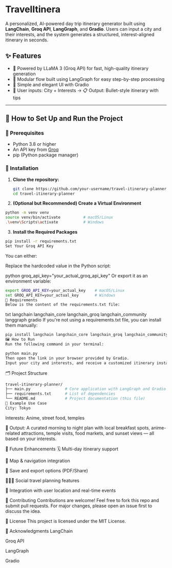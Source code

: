 # TravelItinera

A personalized, AI-powered day trip itinerary generator built using **LangChain**, **Groq API**, **LangGraph**, and **Gradio**. Users can input a city and their interests, and the system generates a structured, interest-aligned itinerary in seconds.

## ✨ Features

- 🧠 Powered by LLaMA 3 (Groq API) for fast, high-quality itinerary generation
- 🔄 Modular flow built using LangGraph for easy step-by-step processing
- 🎨 Simple and elegant UI with Gradio
- 📍 User inputs: City + Interests → 📋 Output: Bullet-style itinerary with tips

---

## 🚀 How to Set Up and Run the Project

### 🔧 Prerequisites

- Python 3.8 or higher
- An API key from [Groq](https://console.groq.com/)
- pip (Python package manager)

### 📁 Installation

1. **Clone the repository:**

   ```bash
   git clone https://github.com/your-username/travel-itinerary-planner.git
   cd travel-itinerary-planner

2. **(Optional but Recommended) Create a Virtual Environment**

```bash
python -m venv venv
source venv/bin/activate          # macOS/Linux
.\venv\Scripts\activate           # Windows
```
3. **Install the Required Packages**

```bash
pip install -r requirements.txt
Set Your Groq API Key
```

You can either:

Replace the hardcoded value in the Python script:

python
groq_api_key="your_actual_groq_api_key"
Or export it as an environment variable:

```bash
export GROQ_API_KEY=your_actual_key    # macOS/Linux
set GROQ_API_KEY=your_actual_key       # Windows
🧾 Requirements
Below is the content of the requirements.txt file:
```
txt
langchain
langchain_core
langchain_groq
langchain_community
langgraph
gradio
If you're not using a requirements.txt file, you can install them manually:

```bash
pip install langchain langchain_core langchain_groq langchain_community langgraph gradio
🖼️ How to Run
Run the following command in your terminal:
```
```bash
python main.py
Then open the link in your browser provided by Gradio.
Input your city and interests, and receive a customized itinerary instantly!
```
🗂️ Project Structure
```bash
travel-itinerary-planner/
├── main.py               # Core application with LangGraph and Gradio
├── requirements.txt      # List of dependencies
└── README.md             # Project documentation (this file)
🔮 Example Use Case
City: Tokyo
```
Interests: Anime, street food, temples

🧾 Output: A curated morning to night plan with local breakfast spots, anime-related attractions, temple visits, food markets, and sunset views — all based on your interests.

🔧 Future Enhancements
🗓️ Multi-day itinerary support

🧭 Map & navigation integration

📂 Save and export options (PDF/Share)

🧑‍🤝‍🧑 Social travel planning features

📍 Integration with user location and real-time events

🤝 Contributing
Contributions are welcome!
Feel free to fork this repo and submit pull requests. For major changes, please open an issue first to discuss the idea.

📜 License
This project is licensed under the MIT License.

🙌 Acknowledgments
LangChain

Groq API

LangGraph

Gradio